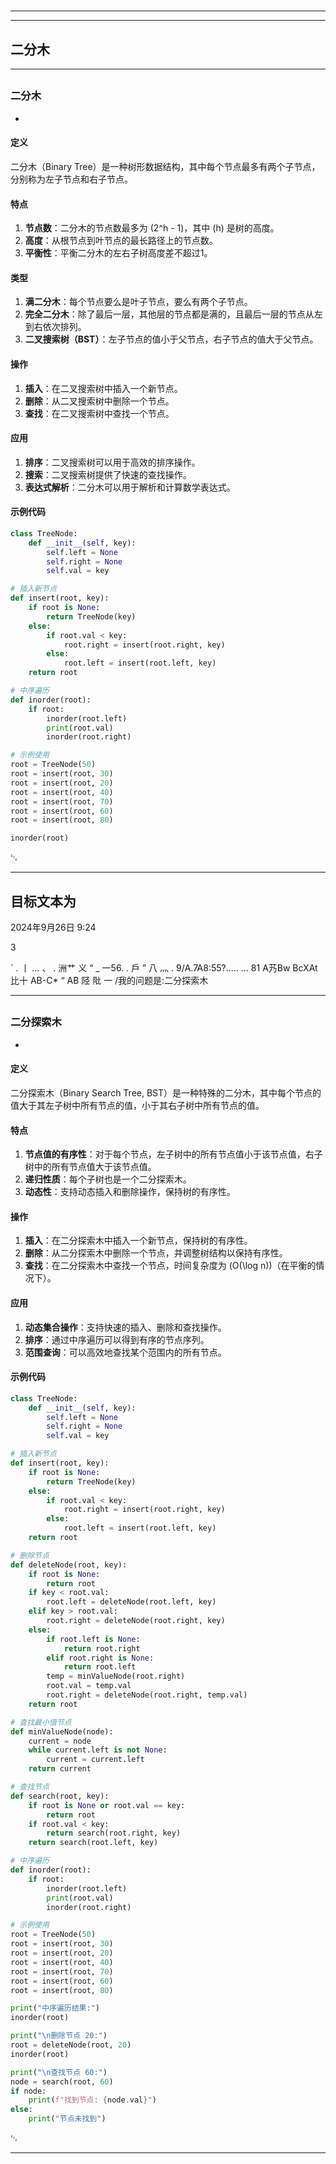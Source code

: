 # 
___
___
## 二分木
___
## 
### 二分木
- 

#### 定义
二分木（Binary Tree）是一种树形数据结构，其中每个节点最多有两个子节点，分别称为左子节点和右子节点。

#### 特点
1. **节点数**：二分木的节点数最多为 \(2^h - 1\)，其中 \(h\) 是树的高度。
2. **高度**：从根节点到叶节点的最长路径上的节点数。
3. **平衡性**：平衡二分木的左右子树高度差不超过1。

#### 类型
1. **满二分木**：每个节点要么是叶子节点，要么有两个子节点。
2. **完全二分木**：除了最后一层，其他层的节点都是满的，且最后一层的节点从左到右依次排列。
3. **二叉搜索树（BST）**：左子节点的值小于父节点，右子节点的值大于父节点。

#### 操作
1. **插入**：在二叉搜索树中插入一个新节点。
2. **删除**：从二叉搜索树中删除一个节点。
3. **查找**：在二叉搜索树中查找一个节点。

#### 应用
1. **排序**：二叉搜索树可以用于高效的排序操作。
2. **搜索**：二叉搜索树提供了快速的查找操作。
3. **表达式解析**：二分木可以用于解析和计算数学表达式。

#### 示例代码
```python
class TreeNode:
    def __init__(self, key):
        self.left = None
        self.right = None
        self.val = key

# 插入新节点
def insert(root, key):
    if root is None:
        return TreeNode(key)
    else:
        if root.val < key:
            root.right = insert(root.right, key)
        else:
            root.left = insert(root.left, key)
    return root

# 中序遍历
def inorder(root):
    if root:
        inorder(root.left)
        print(root.val)
        inorder(root.right)

# 示例使用
root = TreeNode(50)
root = insert(root, 30)
root = insert(root, 20)
root = insert(root, 40)
root = insert(root, 70)
root = insert(root, 60)
root = insert(root, 80)

inorder(root)
```
␃
___
## 目标文本为

2024年9月26日
9:24

3

`
.
丨
…
、
.
洲艹
义
“
_
一56.
.
戶
”
八
灬
.
9/A.7A8:55?.....
…
81
A艿Bw
BcXAt
比十
AB-C*
“
AB
陉
阰
一
/我的问题是:二分探索木
___
## 
### 二分探索木
- 

#### 定义
二分探索木（Binary Search Tree, BST）是一种特殊的二分木，其中每个节点的值大于其左子树中所有节点的值，小于其右子树中所有节点的值。

#### 特点
1. **节点值的有序性**：对于每个节点，左子树中的所有节点值小于该节点值，右子树中的所有节点值大于该节点值。
2. **递归性质**：每个子树也是一个二分探索木。
3. **动态性**：支持动态插入和删除操作，保持树的有序性。

#### 操作
1. **插入**：在二分探索木中插入一个新节点，保持树的有序性。
2. **删除**：从二分探索木中删除一个节点，并调整树结构以保持有序性。
3. **查找**：在二分探索木中查找一个节点，时间复杂度为 \(O(\log n)\)（在平衡的情况下）。

#### 应用
1. **动态集合操作**：支持快速的插入、删除和查找操作。
2. **排序**：通过中序遍历可以得到有序的节点序列。
3. **范围查询**：可以高效地查找某个范围内的所有节点。

#### 示例代码
```python
class TreeNode:
    def __init__(self, key):
        self.left = None
        self.right = None
        self.val = key

# 插入新节点
def insert(root, key):
    if root is None:
        return TreeNode(key)
    else:
        if root.val < key:
            root.right = insert(root.right, key)
        else:
            root.left = insert(root.left, key)
    return root

# 删除节点
def deleteNode(root, key):
    if root is None:
        return root
    if key < root.val:
        root.left = deleteNode(root.left, key)
    elif key > root.val:
        root.right = deleteNode(root.right, key)
    else:
        if root.left is None:
            return root.right
        elif root.right is None:
            return root.left
        temp = minValueNode(root.right)
        root.val = temp.val
        root.right = deleteNode(root.right, temp.val)
    return root

# 查找最小值节点
def minValueNode(node):
    current = node
    while current.left is not None:
        current = current.left
    return current

# 查找节点
def search(root, key):
    if root is None or root.val == key:
        return root
    if root.val < key:
        return search(root.right, key)
    return search(root.left, key)

# 中序遍历
def inorder(root):
    if root:
        inorder(root.left)
        print(root.val)
        inorder(root.right)

# 示例使用
root = TreeNode(50)
root = insert(root, 30)
root = insert(root, 20)
root = insert(root, 40)
root = insert(root, 70)
root = insert(root, 60)
root = insert(root, 80)

print("中序遍历结果:")
inorder(root)

print("\n删除节点 20:")
root = deleteNode(root, 20)
inorder(root)

print("\n查找节点 60:")
node = search(root, 60)
if node:
    print(f"找到节点: {node.val}")
else:
    print("节点未找到")
```
␃
___
